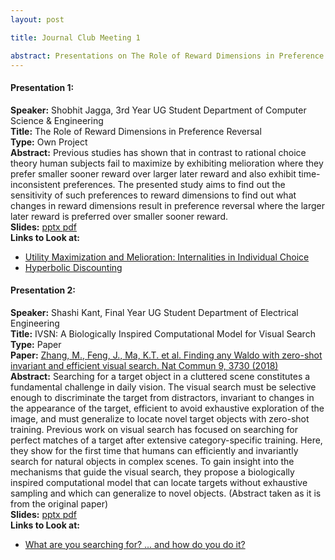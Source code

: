 ```yaml
---
layout: post

title: Journal Club Meeting 1

abstract: Presentations on The Role of Reward Dimensions in Preference Reversal by Shobhit Jagga and IVSN - A Biologically Inspired Computational Model for Visual Search by Shashi Kant Gupta
---
```

#### Presentation 1:

**Speaker:** Shobhit Jagga, 3rd Year UG Student Department of Computer Science & Engineering <br>
**Title:** The Role of Reward Dimensions in Preference Reversal <br>
**Type:** Own Project <br>
**Abstract:** Previous studies has shown that in contrast to rational choice theory human subjects fail to maximize by exhibiting melioration where they prefer smaller sooner reward over larger later reward and also exhibit time-inconsistent preferences. The presented study aims to find out the sensitivity of such preferences to reward dimensions to find out what changes in reward dimensions result in preference reversal where the larger later reward is preferred over smaller sooner reward. <br>
**Slides:** <a href="https://drive.google.com/file/d/1zpb6pX-KAfh3y74XNfM7DN152MBdEKmd/view?usp=sharing" target="_blank"> pptx </a><a href="https://drive.google.com/file/d/1EDiNHmJBClUMcCzJu2PhY5kGVi34PAe5/view?usp=sharing" target="_blank"> pdf </a><br>
**Links to Look at:**
* <a href="https://www.cmu.edu/dietrich/sds/docs/loewenstein/UtilityMelioration.pdf?fbclid=IwAR1E1xN5yGarLIggjVQ6Z7DQLOaZzzIe0LdlO8EF_1C5456x3Fv-XyDKvj8" target="_blank">Utility Maximization and Melioration: Internalities in Individual Choice</a>
* <a href="http://www.behaviorlab.org/Papers/Hyperbolic.pdf?fbclid=IwAR0fRFWImnDX3eqcrljJ2zypjzHb8OfYLmh5Ifd4yRdm3ZZGiSbHHIFjllY" target="_blank">Hyperbolic Discounting</a>

#### Presentation 2:

**Speaker:** Shashi Kant, Final Year UG Student Department of Electrical Engineering <br>
**Title:** IVSN: A Biologically Inspired Computational Model for Visual Search <br>
**Type:** Paper <br>
**Paper:** <a href="https://doi.org/10.1038/s41467-018-06217-x" target="_blank">Zhang, M., Feng, J., Ma, K.T. et al. Finding any Waldo with zero-shot invariant and efficient visual search. Nat Commun 9, 3730 (2018)</a><br>
**Abstract:** Searching for a target object in a cluttered scene constitutes a fundamental challenge in daily vision. The visual search must be selective enough to discriminate the target from distractors, invariant to changes in the appearance of the target, efficient to avoid exhaustive exploration of the image, and must generalize to locate novel target objects with zero-shot training. Previous work on visual search has focused on searching for perfect matches of a target after extensive category-specific training. Here, they show for the first time that humans can efficiently and invariantly search for natural objects in complex scenes. To gain insight into the mechanisms that guide the visual search, they propose a biologically inspired computational model that can locate targets without exhaustive sampling and which can generalize to novel objects. (Abstract taken as it is from the original paper) <br>
**Slides:** <a href="https://drive.google.com/file/d/13Eiax-BEHtH3DoESwuhJagJJFYq1a1-d/view?usp=sharing" target="_blank"> pptx </a><a href="https://drive.google.com/file/d/1nTA4JOTanS9O6y9WR5I7z4P2T6ax70Cc/view?usp=sharing" target="_blank"> pdf </a><br>
**Links to Look at:**
* <a href="https://youtu.be/Y8RVXaC8PA8" target="_blank">What are you searching for? ... and how do you do it?</a><br>
